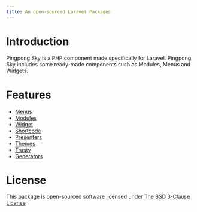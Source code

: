 ```yaml
---
title: An open-sourced Laravel Packages
---
```


# Introduction

Pingpong Sky is a PHP component made specifically for Laravel. Pingpong Sky includes some ready-made components such as Modules, Menus and Widgets.

# Features

- [Menus](./menus.md)
- [Modules](./modules.md)
- [Widget](./widget.md)
- [Shortcode](./shortcode.md)
- [Presenters](./presenters.md)
- [Themes](./themes.md)
- [Trusty](./trusty.md)
- [Generators](./generators.md)

# License

This package is open-sourced software licensed under [The BSD 3-Clause License](http://opensource.org/licenses/BSD-3-Clause)
